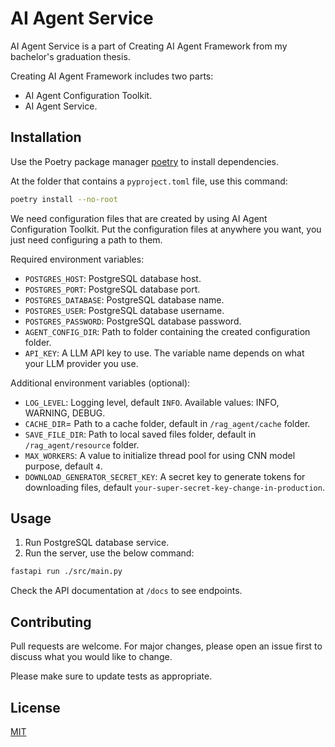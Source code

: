 # AI Agent Service

AI Agent Service is a part of Creating AI Agent Framework from my bachelor's graduation thesis.

Creating AI Agent Framework includes two parts:
- AI Agent Configuration Toolkit.
- AI Agent Service.

## Installation

Use the Poetry package manager [poetry](https://python-poetry.org/docs/basic-usage/#installing-dependencies) to install dependencies.

At the folder that contains a `pyproject.toml` file, use this command:
```bash
poetry install --no-root
```

We need configuration files that are created by using AI Agent Configuration Toolkit. Put the configuration files at anywhere you want, you just need configuring a path to them.

Required environment variables:
- `POSTGRES_HOST`: PostgreSQL database host.
- `POSTGRES_PORT`: PostgreSQL database port.
- `POSTGRES_DATABASE`: PostgreSQL database name.
- `POSTGRES_USER`: PostgreSQL database username.
- `POSTGRES_PASSWORD`: PostgreSQL database password.
- `AGENT_CONFIG_DIR`: Path to folder containing the created configuration folder.
- `API_KEY`: A LLM API key to use. The variable name depends on what your LLM provider you use.

Additional environment variables (optional):
- `LOG_LEVEL`: Logging level, default `INFO`. Available values: INFO, WARNING, DEBUG.
- `CACHE_DIR`= Path to a cache folder, default in `/rag_agent/cache` folder.
- `SAVE_FILE_DIR`: Path to local saved files folder, default in `/rag_agent/resource` folder.
- `MAX_WORKERS`: A value to initialize thread pool for using CNN model purpose, default `4`.
- `DOWNLOAD_GENERATOR_SECRET_KEY`: A secret key to generate tokens for downloading files, default `your-super-secret-key-change-in-production`.

## Usage

1. Run PostgreSQL database service.
2. Run the server, use the below command:
```bash
fastapi run ./src/main.py
```

Check the API documentation at `/docs` to see endpoints.

## Contributing

Pull requests are welcome. For major changes, please open an issue first
to discuss what you would like to change.

Please make sure to update tests as appropriate.

## License

[MIT](https://choosealicense.com/licenses/mit/)